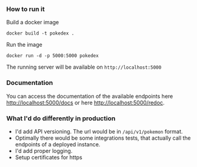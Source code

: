 ### How to run it

Build a docker image

    docker build -t pokedex .

Run the image

    docker run -d -p 5000:5000 pokedex

The running server will be available on `http://localhost:5000`

### Documentation

You can access the documentation of the available endpoints here <http://localhost:5000/docs> or
here <http://localhost:5000/redoc>.

### What I'd do differently in production

- I'd add API versioning. The url would be in `/api/v1/pokemon` format.
- Optimally there would be some integrations tests, that actually call the endpoints of a deployed instance.
- I'd add proper logging.
- Setup certificates for https